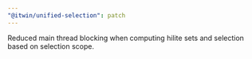 ```yaml
---
"@itwin/unified-selection": patch
---
```


Reduced main thread blocking when computing hilite sets and selection based on selection scope.
